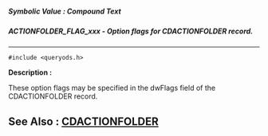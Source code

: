 ##### Symbolic Value : Compound Text
##### ACTIONFOLDER_FLAG_xxx - Option flags for CDACTIONFOLDER record.
---
```
#include <queryods.h>
```
**Description :**

These option flags may be specified in the dwFlags field of the CDACTIONFOLDER 
record.

**See Also :**
[CDACTIONFOLDER](/reference/Data/CDACTIONFOLDER)
---
